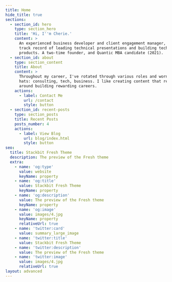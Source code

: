 ```yaml
---
title: Home
hide_title: true
sections:
  - section_id: hero
    type: section_hero
    title: 'Hi, I''m Cherie.'
    content: >
      An experienced business developer and client engagement manager, with a
      track record of leading technical presentations and building tech
      products. A two-time founder, and Quantic MBA candidate (2021). 
  - section_id: about
    type: section_content
    title: About
    content: >
      Throughout my career, I've rotated through various roles and worn multiple
      hats: consulting, tech, business. I like creating content that revolves
      around building rewarding careers. 
    actions:
      - label: Contact Me
        url: /contact
        style: button
  - section_id: recent-posts
    type: section_posts
    title: Recent Posts
    posts_number: 4
    actions:
      - label: View Blog
        url: blog/index.html
        style: button
seo:
  title: Stackbit Fresh Theme
  description: The preview of the Fresh theme
  extra:
    - name: 'og:type'
      value: website
      keyName: property
    - name: 'og:title'
      value: Stackbit Fresh Theme
      keyName: property
    - name: 'og:description'
      value: The preview of the Fresh theme
      keyName: property
    - name: 'og:image'
      value: images/4.jpg
      keyName: property
      relativeUrl: true
    - name: 'twitter:card'
      value: summary_large_image
    - name: 'twitter:title'
      value: Stackbit Fresh Theme
    - name: 'twitter:description'
      value: The preview of the Fresh theme
    - name: 'twitter:image'
      value: images/4.jpg
      relativeUrl: true
layout: advanced
---
```

